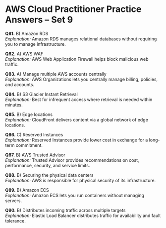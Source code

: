 # AWS Cloud Practitioner Practice Answers – Set 9

**Q81.** B) Amazon RDS  
*Explanation:* Amazon RDS manages relational databases without requiring you to manage infrastructure.  

**Q82.** A) AWS WAF  
*Explanation:* AWS Web Application Firewall helps block malicious web traffic.  

**Q83.** A) Manage multiple AWS accounts centrally  
*Explanation:* AWS Organizations lets you centrally manage billing, policies, and accounts.  

**Q84.** B) S3 Glacier Instant Retrieval  
*Explanation:* Best for infrequent access where retrieval is needed within minutes.  

**Q85.** B) Edge locations  
*Explanation:* CloudFront delivers content via a global network of edge locations.  

**Q86.** C) Reserved Instances  
*Explanation:* Reserved Instances provide lower cost in exchange for a long-term commitment.  

**Q87.** B) AWS Trusted Advisor  
*Explanation:* Trusted Advisor provides recommendations on cost, performance, security, and service limits.  

**Q88.** B) Securing the physical data centers  
*Explanation:* AWS is responsible for physical security of its infrastructure.  

**Q89.** B) Amazon ECS  
*Explanation:* Amazon ECS lets you run containers without managing servers.  

**Q90.** B) Distributes incoming traffic across multiple targets  
*Explanation:* Elastic Load Balancer distributes traffic for availability and fault tolerance.  
